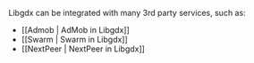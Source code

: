 Libgdx can be integrated with many 3rd party services, such as:

  * [[Admob | AdMob in Libgdx]]
  * [[Swarm | Swarm in Libgdx]]
  * [[NextPeer | NextPeer in Libgdx]]